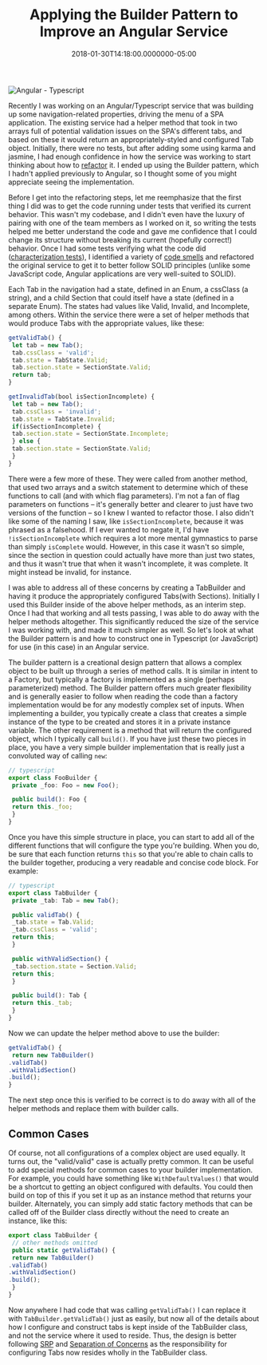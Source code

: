 ﻿---
title: Applying the Builder Pattern to Improve an Angular Service
date: "2018-01-30T14:18:00.0000000-05:00"
description: Applying the Builder Pattern to Improve an Angular Service.
featuredImage: /img/applying-the-builder-pattern-to-improve-angular-service.png
---

![Angular - Typescript](/img/angular-typescript.png)

Recently I was working on an Angular/Typescript service that was building up some navigation-related properties, driving the menu of a SPA application. The existing service had a helper method that took in two arrays full of potential validation issues on the SPA's different tabs, and based on these it would return an appropriately-styled and configured Tab object. Initially, there were no tests, but after adding some using karma and jasmine, I had enough confidence in how the service was working to start thinking about how to [refactor](https://www.pluralsight.com/courses/refactoring-fundamentals) it. I ended up using the Builder pattern, which I hadn't applied previously to Angular, so I thought some of you might appreciate seeing the implementation.

Before I get into the refactoring steps, let me reemphasize that the first thing I did was to get the code running under tests that verified its current behavior. This wasn't my codebase, and I didn't even have the luxury of pairing with one of the team members as I worked on it, so writing the tests helped me better understand the code and gave me confidence that I could change its structure without breaking its current (hopefully correct!) behavior. Once I had some tests verifying what the code did ([characterization tests](https://en.wikipedia.org/wiki/Characterization_test)), I identified a variety of [code smells](http://deviq.com/code-smells/) and refactored the original service to get it to better follow SOLID principles (unlike some JavaScript code, Angular applications are very well-suited to SOLID).

Each Tab in the navigation had a state, defined in an Enum, a cssClass (a string), and a child Section that could itself have a state (defined in a separate Enum). The states had values like Valid, Invalid, and Incomplete, among others. Within the service there were a set of helper methods that would produce Tabs with the appropriate values, like these:

```typescript
getValidTab() {
 let tab = new Tab();
 tab.cssClass = 'valid';
 tab.state = TabState.Valid;
 tab.section.state = SectionState.Valid;
 return tab;
}

getInvalidTab(bool isSectionIncomplete) {
 let tab = new Tab();
 tab.cssClass = 'invalid';
 tab.state = TabState.Invalid;
 if(isSectionIncomplete) {
 tab.section.state = SectionState.Incomplete;
 } else {
 tab.section.state = SectionState.Valid;
 }
}
```

There were a few more of these. They were called from another method, that used two arrays and a switch statement to determine which of these functions to call (and with which flag parameters). I'm not a fan of flag parameters on functions – it's generally better and clearer to just have two versions of the function – so I knew I wanted to refactor those. I also didn't like some of the naming I saw, like `isSectionIncomplete`, because it was phrased as a falsehood. If I ever wanted to negate it, I'd have `!isSectionIncomplete` which requires a lot more mental gymnastics to parse than simply `isComplete` would. However, in this case it wasn't so simple, since the section in question could actually have more than just two states, and thus it wasn't true that when it wasn't incomplete, it was complete. It might instead be invalid, for instance.

I was able to address all of these concerns by creating a TabBuilder and having it produce the appropriately configured Tabs(with Sections). Initially I used this Builder inside of the above helper methods, as an interim step. Once I had that working and all tests passing, I was able to do away with the helper methods altogether. This significantly reduced the size of the service I was working with, and made it much simpler as well. So let's look at what the Builder pattern is and how to construct one in Typescript (or JavaScript) for use (in this case) in an Angular service.

The builder pattern is a creational design pattern that allows a complex object to be built up through a series of method calls. It is similar in intent to a Factory, but typically a factory is implemented as a single (perhaps parameterized) method. The Builder pattern offers much greater flexibility and is generally easier to follow when reading the code than a factory implementation would be for any modestly complex set of inputs. When implementing a builder, you typically create a class that creates a simple instance of the type to be created and stores it in a private instance variable. The other requirement is a method that will return the configured object, which I typically call `build()`. If you have just these two pieces in place, you have a very simple builder implementation that is really just a convoluted way of calling `new`:

```typescript
// typescript
export class FooBuilder {
 private _foo: Foo = new Foo();

 public build(): Foo {
 return this._foo;
 }
}
```

Once you have this simple structure in place, you can start to add all of the different functions that will configure the type you're building. When you do, be sure that each function returns `this` so that you're able to chain calls to the builder together, producing a very readable and concise code block. For example:

```typescript
// typescript
export class TabBuilder {
 private _tab: Tab = new Tab();

 public validTab() {
 _tab.state = Tab.Valid;
 _tab.cssClass = 'valid';
 return this;
 }

 public withValidSection() {
 _tab.section.state = Section.Valid;
 return this;
 }

 public build(): Tab {
 return this._tab;
 }
}
```

Now we can update the helper method above to use the builder:

```typescript
getValidTab() {
 return new TabBuilder()
.validTab()
.withValidSection()
.build();
}
```

The next step once this is verified to be correct is to do away with all of the helper methods and replace them with builder calls.

## Common Cases

Of course, not all configurations of a complex object are used equally. It turns out, the "valid/valid" case is actually pretty common. It can be useful to add special methods for common cases to your builder implementation. For example, you could have something like `WithDefaultValues()` that would be a shortcut to getting an object configured with defaults. You could then build on top of this if you set it up as an instance method that returns your builder. Alternately, you can simply add static factory methods that can be called off of the Builder class directly without the need to create an instance, like this:

```typescript
export class TabBuilder {
 // other methods omitted
 public static getValidTab() {
 return new TabBuilder()
.validTab()
.withValidSection()
.build();
 }
}
```

Now anywhere I had code that was calling `getValidTab()` I can replace it with `TabBuilder.getValidTab()` just as easily, but now all of the details about how I configure and construct tabs is kept inside of the TabBuilder class, and not the service where it used to reside. Thus, the design is better following [SRP](http://deviq.com/single-responsibility-principle/) and [Separation of Concerns](http://deviq.com/separation-of-concerns/) as the responsibility for configuring Tabs now resides wholly in the TabBuilder class.

